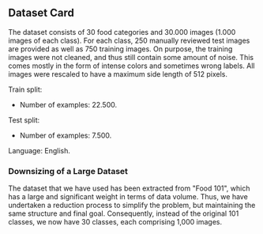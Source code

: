 ## Dataset Card

The dataset consists of 30 food categories and 30.000 images (1.000 images of each class). For each class, 250 manually reviewed test images are provided as well as 750 training images. On purpose, the training images were not cleaned, and thus still contain some amount of noise. This comes mostly in the form of intense colors and sometimes wrong labels. All images were rescaled to have a maximum side length of 512 pixels.

Train split:

- Number of examples: 22.500.

Test split:

- Number of examples: 7.500.

Language: English.

### Downsizing of a Large Dataset

The dataset that we have used has been extracted from "Food 101", which has a large and significant weight in terms of data volume. Thus, we have undertaken a reduction process to simplify the problem, but maintaining the same structure and final goal. Consequently, instead of the original 101 classes, we now have 30 classes, each comprising 1,000 images. 